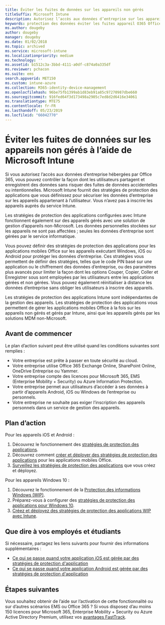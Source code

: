 ```yaml
---
title: Éviter les fuites de données sur les appareils non gérés
titleSuffix: Microsoft Intune
description: Autorisez l’accès aux données d’entreprise sur les appareils et évitez les fuites de données à l’aide de Microsoft Intune.
keywords: protection des données éviter les fuites appareil O365 Office 365
ms.author: dougeby
author: dougeby
manager: dougeby
ms.date: 01/02/2018
ms.topic: archived
ms.service: microsoft-intune
ms.localizationpriority: medium
ms.technology: ''
ms.assetid: b1512c3a-3bbd-4111-a0df-c874a0a335df
ms.reviewer: pchacon
ms.suite: ems
search.appverid: MET150
ms.custom: intune-azure
ms.collection: M365-identity-device-management
ms.openlocfilehash: 96be75fb1399ab1d83eb91a85c97270987dbe660
ms.sourcegitcommit: 916fed64f3d173498a2905c7ed8d2d6416e34061
ms.translationtype: MTE75
ms.contentlocale: fr-FR
ms.lasthandoff: 05/23/2019
ms.locfileid: "66042770"
---
```

# <a name="prevent-data-leaks-on-non-managed-devices-using-microsoft-intune"></a>Éviter les fuites de données sur les appareils non gérés à l’aide de Microsoft Intune

Si vous autorisez l’accès aux données d’entreprise hébergées par Office 365, vous pouvez contrôler la façon dont les utilisateurs partagent et enregistrent des données sans risquer des fuites de données accidentelles ou intentionnelles. Microsoft Intune fournit des stratégies de protection des applications que vous définissez pour sécuriser les données d’entreprise sur les appareils appartenant à l’utilisateur. Vous n’avez pas à inscrire les appareils auprès du service Intune. 

Les stratégies de protection des applications configurées avec Intune fonctionnent également sur des appareils gérés avec une solution de gestion d’appareils non-Microsoft. Les données personnelles stockées sur les appareils ne sont pas affectées ; seules les données d’entreprise sont gérées par le service informatique. 

Vous pouvez définir des stratégies de protection des applications pour les applications mobiles Office sur les appareils exécutant Windows, iOS ou Android pour protéger les données d’entreprise. Ces stratégies vous permettent de définir des stratégies, telles que le code PIN basé sur une application ou le chiffrement des données d’entreprise, ou des paramètres plus avancés pour limiter la façon dont les options Couper, Copier, Coller et Enregistrer sous sont employées par les utilisateurs entre les applications gérées et non gérées. Vous pouvez également réinitialiser à distance les données d’entreprise sans obliger les utilisateurs à inscrire des appareils. 

Les stratégies de protection des applications Intune sont indépendantes de la gestion des appareils. Les stratégies de protection des applications vous permettent de gérer les applications mobiles Office à la fois sur les appareils non gérés et gérés par Intune, ainsi que les appareils gérés par les solutions MDM non-Microsoft. 

## <a name="before-you-begin"></a>Avant de commencer

Le plan d’action suivant peut être utilisé quand les conditions suivantes sont remplies :
* Votre entreprise est prête à passer en toute sécurité au cloud.
* Votre entreprise utilise Office 365 Exchange Online, SharePoint Online, OneDrive Entreprise ou Yammer.
* Votre entreprise compte des licences pour Microsoft 365, EMS (Enterprise Mobility + Security) ou Azure Information Protection.
* Votre entreprise permet aux utilisateurs d’accéder à ses données à partir d’appareils Android, iOS ou Windows de l’entreprise ou personnels. 
* Votre entreprise ne souhaite pas exiger l’inscription des appareils personnels dans un service de gestion des appareils. 

## <a name="action-plan"></a>Plan d’action

Pour les appareils iOS et Android : 

1. Découvrez le fonctionnement des [stratégies de protection des applications](app-protection-policy.md).
2. Découvrez comment [créer et déployer des stratégies de protection des applications](app-protection-policies.md) pour les applications mobiles Office. 
3. [Surveillez les stratégies de protection des applications](app-protection-policies-monitor.md) que vous créez et déployez. 

Pour les appareils Windows 10 : 

1. Découvrez le fonctionnement de la [Protection des informations Windows (WIP)](https://docs.microsoft.com/windows/threat-protection/windows-information-protection/protect-enterprise-data-using-wip). 
2. Préparez-vous à configurer des [stratégies de protection des applications pour Windows 10](app-protection-policies-configure-windows-10.md).
3. [Créez et déployez des stratégies de protection des applications WIP avec Intune](windows-information-protection-policy-create.md).

## <a name="what-to-tell-employees-and-students"></a>Que dire à vos employés et étudiants

Si nécessaire, partagez les liens suivants pour fournir des informations supplémentaires : 
* [Ce qui se passe quand votre application iOS est gérée par des stratégies de protection d'application](app-protection-enabled-apps-ios.md)
* [Ce qui se passe quand votre application Android est gérée par des stratégies de protection d'application](app-protection-enabled-apps-android.md) 

## <a name="next-steps"></a>Étapes suivantes

Vous souhaitez obtenir de l’aide sur l’activation de cette fonctionnalité ou sur d’autres scénarios EMS ou Office 365 ? Si vous disposez d’au moins 150 licences pour Microsoft 365, Enterprise Mobility + Security ou Azure Active Directory Premium, utilisez vos [avantages FastTrack](https://docs.microsoft.com/enterprise-mobility-security/solutions/enterprise-mobility-fasttrack-program). 
